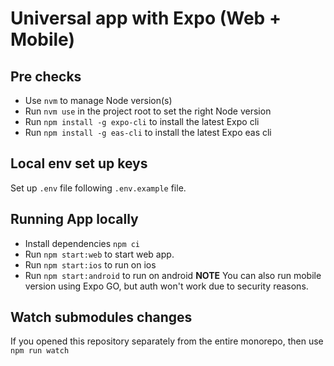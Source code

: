 # Universal app with Expo (Web + Mobile)

## Pre checks

- Use `nvm` to manage Node version(s)
- Run `nvm use` in the project root to set the right Node version
- Run `npm install -g expo-cli` to install the latest Expo cli
- Run `npm install -g eas-cli` to install the latest Expo eas cli

## Local env set up keys

Set up `.env` file following `.env.example` file.

## Running App locally

- Install dependencies `npm ci`
- Run `npm start:web` to start web app.
- Run `npm start:ios` to run on ios
- Run `npm start:android` to run on android
  **NOTE** You can also run mobile version using Expo GO, but auth won't work due to security reasons.

## Watch submodules changes

If you opened this repository separately from the entire monorepo, then use `npm run watch`
